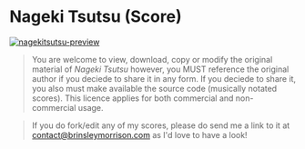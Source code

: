 # Nageki Tsutsu (Score)
[![nagekitsutsu-preview](https://user-images.githubusercontent.com/36922985/191586356-64a30139-92b7-4c33-a454-e6da59bcabd9.png)](/Nageki-Tsutsu.pdf)

> You are welcome to view, download, copy or modify the original material of *Nageki Tsutsu* however, you MUST reference the original author if you deciede to share it in any form. If you deciede to share it, you also must make available the source code (musically notated scores). This licence applies for both commercial and non-commercial usage.

> If you do fork/edit any of my scores, please do send me a link to it at contact@brinsleymorrison.com as I'd love to have a look!
